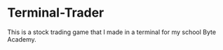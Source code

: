 Terminal-Trader
===============

This is a stock trading game that I made in a terminal for my school Byte Academy.
